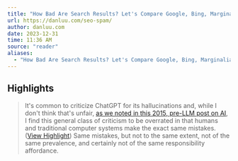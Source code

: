 ```yaml
---
title: "How Bad Are Search Results? Let's Compare Google, Bing, Marginalia, Kagi, Mwmbl, and ChatGPT"
url: https://danluu.com/seo-spam/
author: danluu.com
date: 2023-12-31
time: 11:36 AM
source: "reader"
aliases:
  - "How Bad Are Search Results? Let's Compare Google, Bing, Marginalia, Kagi, Mwmbl, and ChatGPT"
---
```

## Highlights
> It's common to criticize ChatGPT for its hallucinations and, while I don't think that's unfair, [as we noted in this 2015, pre-LLM post on AI](https://danluu.com/customer-service/), I find this general class of criticism to be overrated in that humans and traditional computer systems make the exact same mistakes. ([View Highlight](https://read.readwise.io/read/01hjzsahwemta1nkdr5qtrfzdx))
Same mistakes, but not to the same extent, not of the same prevalence, and certainly not of the same responsibility affordance.


